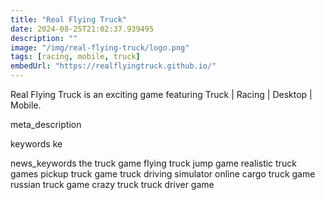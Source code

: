 ```yaml
---
title: "Real Flying Truck"
date: 2024-08-25T21:02:37.939495
description: ""
image: "/img/real-flying-truck/logo.png"
tags: [racing, mobile, truck]
embedUrl: "https://realflyingtruck.github.io/"
---
```


Real Flying Truck is an exciting game featuring Truck | Racing | Desktop | Mobile.

meta_description



keywords
ke


news_keywords
the truck game flying truck jump game realistic truck games pickup truck game truck driving simulator online cargo truck game russian truck game crazy truck truck driver game
